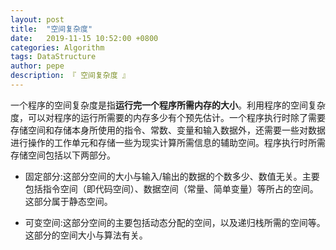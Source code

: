 ```yaml
---
layout: post
title:  "空间复杂度"
date:   2019-11-15 10:52:00 +0800
categories: Algorithm
tags: DataStructure
author: pepe
description: 『 空间复杂度 』
---
```


一个程序的空间复杂度是指**运行完一个程序所需内存的大小**。利用程序的空间复杂度，可以对程序的运行所需要的内存多少有个预先估计。一个程序执行时除了需要存储空间和存储本身所使用的指令、常数、变量和输入数据外，还需要一些对数据进行操作的工作单元和存储一些为现实计算所需信息的辅助空间。程序执行时所需存储空间包括以下两部分。

* 固定部分:这部分空间的大小与输入/输出的数据的个数多少、数值无关。主要包括指令空间（即代码空间）、数据空间（常量、简单变量）等所占的空间。这部分属于静态空间。

* 可变空间:这部分空间的主要包括动态分配的空间，以及递归栈所需的空间等。这部分的空间大小与算法有关。

























